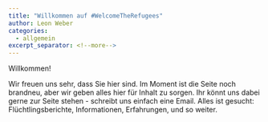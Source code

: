 ```yaml
---
title: "Willkommen auf #WelcomeTheRefugees"
author: Leon Weber
categories:
  - allgemein
excerpt_separator: <!--more-->
---
```


Willkommen!

Wir freuen uns sehr, dass Sie hier sind. Im Moment ist die Seite noch brandneu, aber wir geben alles hier für Inhalt zu sorgen. Ihr könnt uns dabei gerne zur Seite stehen - schreibt uns einfach eine Email. Alles ist gesucht: Flüchtlingsberichte, Informationen, Erfahrungen, und so weiter.

<!--more-->
